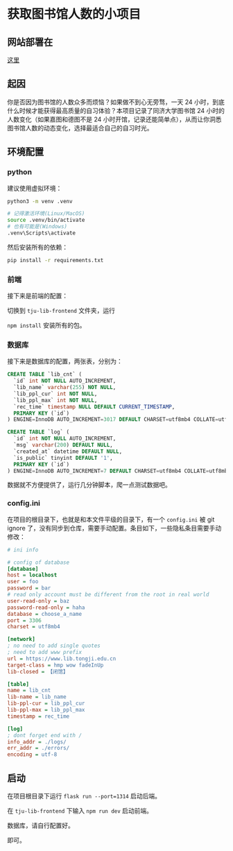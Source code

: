 # 获取图书馆人数的小项目

## 网站部署在

[这里](https://lib.xialing.icu)

## 起因

你是否因为图书馆的人数众多而烦恼？如果做不到心无旁骛，一天 24 小时，到底什么时候才能获得最高质量的自习体验？本项目记录了同济大学图书馆 24 小时的人数变化（如果嘉图和德图不是 24 小时开馆，记录还能简单点），从而让你洞悉图书馆人数的动态变化，选择最适合自己的自习时光。

## 环境配置

### python

建议使用虚拟环境：

```bash
python3 -m venv .venv

# 记得激活环境(Linux/MacOS)
source .venv/bin/activate
# 也有可能是(Windows)
.venv\Scripts\activate
```

然后安装所有的依赖：

```bash
pip install -r requirements.txt
```

### 前端

接下来是前端的配置：

切换到 `tju-lib-frontend` 文件夹，运行

`npm install` 安装所有的包。

### 数据库

接下来是数据库的配置，两张表，分别为：

```sql
CREATE TABLE `lib_cnt` (
  `id` int NOT NULL AUTO_INCREMENT,
  `lib_name` varchar(255) NOT NULL,
  `lib_ppl_cur` int NOT NULL,
  `lib_ppl_max` int NOT NULL,
  `rec_time` timestamp NULL DEFAULT CURRENT_TIMESTAMP,
  PRIMARY KEY (`id`)
) ENGINE=InnoDB AUTO_INCREMENT=3017 DEFAULT CHARSET=utf8mb4 COLLATE=utf8mb4_0900_ai_ci COMMENT='calc tongji lib population count continously'
```

```sql
CREATE TABLE `log` (
  `id` int NOT NULL AUTO_INCREMENT,
  `msg` varchar(200) DEFAULT NULL,
  `created_at` datetime DEFAULT NULL,
  `is_public` tinyint DEFAULT '1',
  PRIMARY KEY (`id`)
) ENGINE=InnoDB AUTO_INCREMENT=7 DEFAULT CHARSET=utf8mb4 COLLATE=utf8mb4_0900_ai_ci
```

数据就不方便提供了，运行几分钟脚本，爬一点测试数据吧。

### config.ini

在项目的根目录下，也就是和本文件平级的目录下，有一个 `config.ini` 被 git ignore 了，没有同步到仓库，需要手动配置。条目如下，一些隐私条目需要手动修改：

```ini
# ini info

# config of database
[database]
host = localhost
user = foo
password = bar
# read only account must be different from the root in real world
user-read-only = baz
password-read-only = haha
database = choose_a_name
port = 3306
charset = utf8mb4

[network]
; no need to add single quotes
; need to add www prefix
url = https://www.lib.tongji.edu.cn
target-class = hmp wow fadeInUp
lib-closed = 【闭馆】

[table]
name = lib_cnt
lib-name = lib_name
lib-ppl-cur = lib_ppl_cur
lib-ppl-max = lib_ppl_max
timestamp = rec_time

[log]
; dont forget end with /
info_addr = ./logs/
err_addr = ./errors/
encoding = utf-8
```

## 启动

在项目根目录下运行 `flask run --port=1314` 启动后端。

在 `tju-lib-frontend` 下输入 `npm run dev` 启动前端。

数据库，请自行配置好。

即可。
